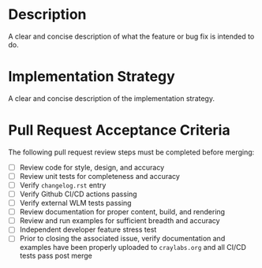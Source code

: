 # Description
A clear and concise description of what the feature or bug fix is intended to do.

# Implementation Strategy
A clear and concise description of the implementation strategy.

# Pull Request Acceptance Criteria
The following pull request review steps must be completed before merging:

 - [ ] Review code for style, design, and accuracy
 - [ ] Review unit tests for completeness and accuracy
 - [ ] Verify ``changelog.rst`` entry
 - [ ] Verify Github CI/CD actions passing
 - [ ] Verify external WLM tests passing
 - [ ] Review documentation for proper content, build, and rendering
 - [ ] Review and run examples for sufficient breadth and accuracy
 - [ ] Independent developer feature stress test
 - [ ] Prior to closing the associated issue, verify documentation and examples have been properly uploaded to ``craylabs.org`` and all CI/CD tests pass post merge